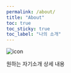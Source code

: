 ```yaml
---
permalink: /about/
title: "About"
toc: true
toc_sticky: true
toc_label: "나의 소개"
---
```


![icon](/assets/logo.ico/apple-icon-120x120.png)

원하는 자기소개 상세 내용